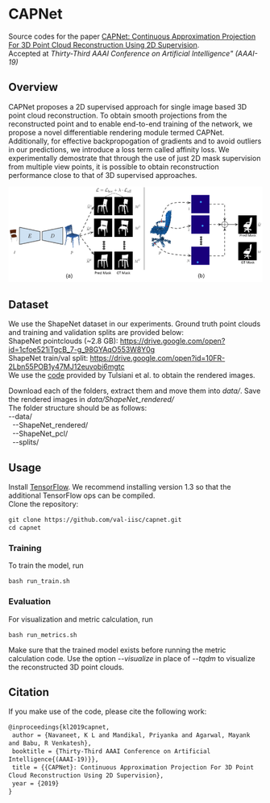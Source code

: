 # CAPNet
Source codes for the paper [CAPNet: Continuous Approximation Projection For 3D Point Cloud Reconstruction Using 2D Supervision](https://arxiv.org/abs/1811.11731).</br>
Accepted at *Thirty-Third AAAI Conference on Artificial Intelligence" (AAAI-19)*

## Overview
CAPNet proposes a 2D supervised approach for single image based 3D point cloud reconstruction. To obtain smooth projections from the reconstructed point and to enable end-to-end training of the network, we propose a novel differentiable rendering module termed CAPNet. Additionally, for effective backpropogation of gradients and to avoid outliers in our predictions, we introduce a loss term called affinity loss. We experimentally demostrate that through the use of just 2D mask supervision from multiple view points, it is possible to obtain reconstruction performance close to that of 3D supervised approaches. <br>

![](approach_overview.png)

## Dataset
We use the ShapeNet dataset in our experiments. Ground truth point clouds and training and validation splits are provided below: <br>
ShapeNet pointclouds (~2.8 GB): https://drive.google.com/open?id=1cfoe521iTgcB_7-g_98GYAqO553W8Y0g <br>
ShapeNet train/val split: https://drive.google.com/open?id=10FR-2Lbn55POB1y47MJ12euvobi6mgtc <br>
We use the <a href="https://github.com/shubhtuls/drc/blob/master/docs/snet.md#rendering" target="_blank" >code</a> provided by Tulsiani et al. to obtain the rendered images.  

Download each of the folders, extract them and move them into *data/*. Save the rendered images in *data/ShapeNet_rendered/* <br> 
The folder structure should be as follows:<br>
--data/<br>
&nbsp;&nbsp;--ShapeNet_rendered/<br>
&nbsp;&nbsp;--ShapeNet_pcl/<br>
&nbsp;&nbsp;--splits/<br>

## Usage

Install [TensorFlow](https://www.tensorflow.org/install/). We recommend installing version 1.3 so that the additional TensorFlow ops can be compiled. <br>
Clone the repository:
```shell
git clone https://github.com/val-iisc/capnet.git
cd capnet
```
### Training
To train the model, run
```shell
bash run_train.sh
```
### Evaluation
For visualization and metric calculation, run
```shell
bash run_metrics.sh
```
Make sure that the trained model exists before running the metric calculation code. Use the option *--visualize* in place of *--tqdm* to visualize the reconstructed 3D point clouds.


## Citation
If you make use of the code, please cite the following work:
```
@inproceedings{kl2019capnet,
 author = {Navaneet, K L and Mandikal, Priyanka and Agarwal, Mayank and Babu, R Venkatesh},
 booktitle = {Thirty-Third AAAI Conference on Artificial Intelligence{(AAAI-19)}},
 title = {{CAPNet}: Continuous Approximation Projection For 3D Point Cloud Reconstruction Using 2D Supervision},
 year = {2019}
}
```
